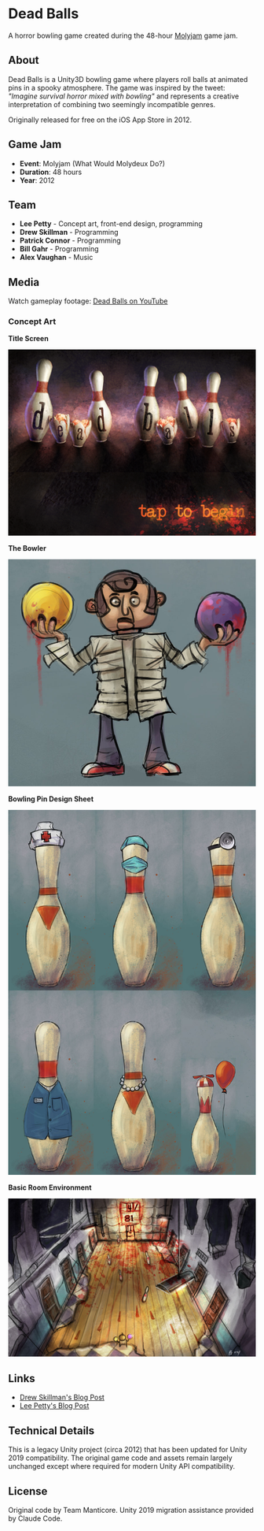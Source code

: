 # Dead Balls

A horror bowling game created during the 48-hour [Molyjam](http://www.molyjam.com/) game jam.

## About

Dead Balls is a Unity3D bowling game where players roll balls at animated pins in a spooky atmosphere. The game was inspired by the tweet: *"Imagine survival horror mixed with bowling"* and represents a creative interpretation of combining two seemingly incompatible genres.

Originally released for free on the iOS App Store in 2012.

## Game Jam

- **Event**: Molyjam (What Would Molydeux Do?)
- **Duration**: 48 hours
- **Year**: 2012

## Team

- **Lee Petty** - Concept art, front-end design, programming
- **Drew Skillman** - Programming
- **Patrick Connor** - Programming
- **Bill Gahr** - Programming
- **Alex Vaughan** - Music

## Media

Watch gameplay footage: [Dead Balls on YouTube](https://www.youtube.com/watch?v=717Yon_mQz8)

### Concept Art

**Title Screen**

![Title Screen](docs/images/TitleScreen_Ipad.png)

**The Bowler**

![The Bowler Character Concept](docs/images/TheBowler.jpg)

**Bowling Pin Design Sheet**

![Bowling Pin Design Sheet](docs/images/BowlingPinSheet.jpg)

**Basic Room Environment**

![Basic Room Concept](docs/images/BasicRoom01.jpg)

## Links

- [Drew Skillman's Blog Post](https://blog.drewskillman.com/devlog/dead-balls-is-on-the-app-store)
- [Lee Petty's Blog Post](https://leepetty.blogspot.com/2013/06/?m=0)

## Technical Details

This is a legacy Unity project (circa 2012) that has been updated for Unity 2019 compatibility. The original game code and assets remain largely unchanged except where required for modern Unity API compatibility.

## License

Original code by Team Manticore. Unity 2019 migration assistance provided by Claude Code.
